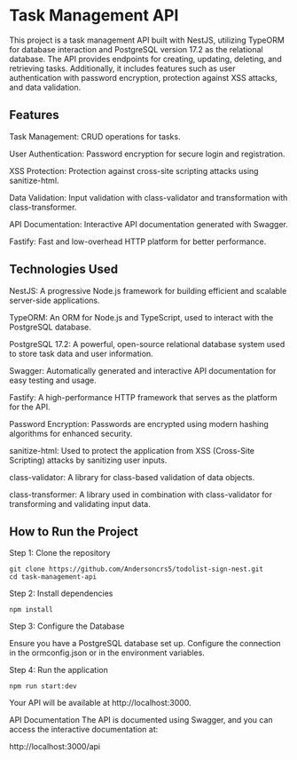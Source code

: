 # Task Management API

This project is a task management API built with NestJS, utilizing TypeORM for database interaction and PostgreSQL version 17.2 as the relational database. The API provides endpoints for creating, updating, deleting, and retrieving tasks. Additionally, it includes features such as user authentication with password encryption, protection against XSS attacks, and data validation.

## Features

Task Management: CRUD operations for tasks.

User Authentication: Password encryption for secure login and registration.

XSS Protection: Protection against cross-site scripting attacks using sanitize-html.

Data Validation: Input validation with class-validator and transformation with class-transformer.

API Documentation: Interactive API documentation generated with Swagger.

Fastify: Fast and low-overhead HTTP platform for better performance.

## Technologies Used

NestJS: A progressive Node.js framework for building efficient and scalable server-side applications.

TypeORM: An ORM for Node.js and TypeScript, used to interact with the PostgreSQL database.

PostgreSQL 17.2: A powerful, open-source relational database system used to store task data and user information.

Swagger: Automatically generated and interactive API documentation for easy testing and usage.

Fastify: A high-performance HTTP framework that serves as the platform for the API.

Password Encryption: Passwords are encrypted using modern hashing algorithms for enhanced security.

sanitize-html: Used to protect the application from XSS (Cross-Site Scripting) attacks by sanitizing user inputs.

class-validator: A library for class-based validation of data objects.

class-transformer: A library used in combination with class-validator for transforming and validating input data.


## How to Run the Project

Step 1: Clone the repository

    git clone https://github.com/Andersoncrs5/todolist-sign-nest.git
    cd task-management-api

Step 2: Install dependencies

    npm install

Step 3: Configure the Database

Ensure you have a PostgreSQL database set up. Configure the connection in the ormconfig.json or in the environment variables.

Step 4: Run the application

    npm run start:dev
    
Your API will be available at http://localhost:3000.

API Documentation
The API is documented using Swagger, and you can access the interactive documentation at:

  http://localhost:3000/api

